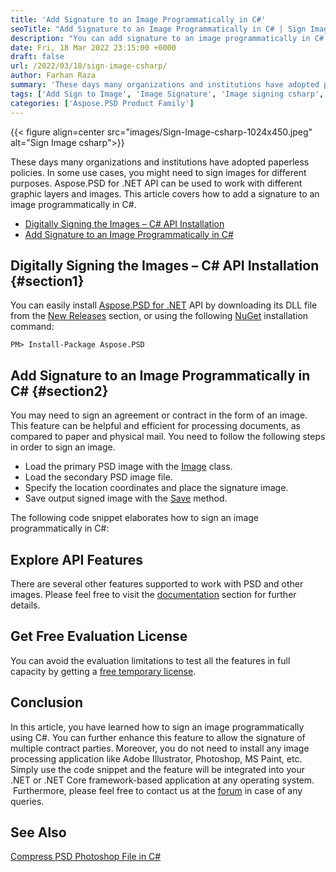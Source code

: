 ```yaml
---
title: 'Add Signature to an Image Programmatically in C#'
seoTitle: "Add Signature to an Image Programmatically in C# | Sign Image"
description: "You can add signature to an image programmatically in C#. Digitally Sign an image with simple API calls in your .NET or .NET Core applications."
date: Fri, 18 Mar 2022 23:15:00 +0000
draft: false
url: /2022/03/18/sign-image-csharp/
author: Farhan Raza
summary: 'These days many organizations and institutions have adopted paperless policies. In some use cases, you might need to sign images for different purposes. Aspose.PSD for .NET API can be used to work with different graphic layers and images. This article covers how to **add a signature to an image programmatically in C#.**'
tags: ['Add Sign to Image', 'Image Signature', 'Image signing csharp', 'Sign Image', 'Sign Image Csharp']
categories: ['Aspose.PSD Product Family']
---
```




{{< figure align=center src="images/Sign-Image-csharp-1024x450.jpeg" alt="Sign Image csharp">}}


These days many organizations and institutions have adopted paperless policies. In some use cases, you might need to sign images for different purposes. Aspose.PSD for .NET API can be used to work with different graphic layers and images. This article covers how to add a signature to an image programmatically in C#.

*   [Digitally Signing the Images – C# API Installation][1]
*   [Add Signature to an Image Programmatically in C#][2]

## Digitally Signing the Images – C# API Installation {#section1}

You can easily install [Aspose.PSD for .NET][3] API by downloading its DLL file from the [New Releases][4] section, or using the following [NuGet][5] installation command:

```
PM> Install-Package Aspose.PSD
```

## Add Signature to an Image Programmatically in C# {#section2}

You may need to sign an agreement or contract in the form of an image. This feature can be helpful and efficient for processing documents, as compared to paper and physical mail. You need to follow the following steps in order to sign an image.

*   Load the primary PSD image with the [Image][6] class.
*   Load the secondary PSD image file.
*   Specify the location coordinates and place the signature image.
*   Save output signed image with the [Save][7] method.

The following code snippet elaborates how to sign an image programmatically in C#:



## Explore API Features

There are several other features supported to work with PSD and other images. Please feel free to visit the [documentation][8] section for further details.

## Get Free Evaluation License

You can avoid the evaluation limitations to test all the features in full capacity by getting a [free temporary license][9].

## Conclusion

In this article, you have learned how to sign an image programmatically using C#. You can further enhance this feature to allow the signature of multiple contract parties. Moreover, you do not need to install any image processing application like Adobe Illustrator, Photoshop, MS Paint, etc. Simply use the code snippet and the feature will be integrated into your .NET or .NET Core framework-based application at any operating system.  Furthermore, please feel free to contact us at the [forum][10] in case of any queries.

## See Also

[Compress PSD Photoshop File in C#][11]




[1]: #section1
[2]: #section2
[3]: https://products.aspose.com/psd/net/
[4]: https://downloads.aspose.com/psd/net
[5]: https://www.nuget.org/packages/Aspose.Psd/
[6]: https://apireference.aspose.com/psd/net/aspose.psd/image
[7]: https://apireference.aspose.com/psd/net/aspose.psd/image/methods/save/index
[8]: https://docs.aspose.com/psd/net/
[9]: https://purchase.aspose.com/temporary-license
[10]: https://forum.aspose.com/c/psd
[11]: https://blog.aspose.com/2022/02/03/compress-psd-csharp/




